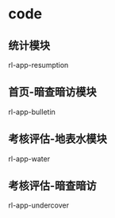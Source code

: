 # code

## 统计模块
rl-app-resumption

## 首页-暗查暗访模块
rl-app-bulletin  

## 考核评估-地表水模块
rl-app-water

## 考核评估-暗查暗访
rl-app-undercover